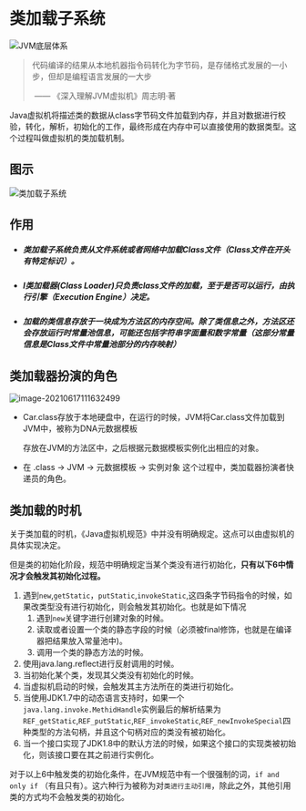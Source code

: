 # 类加载子系统

![JVM底层体系](https://gitee.com/ShaoxiongDu/imageBed/raw/master//images/JVM%E5%BA%95%E5%B1%82%E4%BD%93%E7%B3%BB.jpg)

> 代码编译的结果从本地机器指令码转化为字节码，是存储格式发展的一小步，但却是编程语言发展的一大步
>
> ​																																		—— 《深入理解JVM虚拟机》周志明·著

​	Java虚拟机将描述类的数据从class字节码文件加载到内存，并且对数据进行校验，转化，解析，初始化的工作，最终形成在内存中可以直接使用的数据类型。这个过程叫做虚拟机的类加载机制。

## 图示

![类加载子系统](https://gitee.com/ShaoxiongDu/imageBed/raw/master/image-20210617110918905.png)

## 作用

- ##### 类加载子系统负责从文件系统或者网络中加载Class文件（Class文件在开头有特定标识）。

- ##### l类加载器(Class Loader)只负责class文件的加载，至于是否可以运行，由执行引擎（Execution Engine）决定。

- ##### 加载的类信息存放于一块成为方法区的内存空间。除了类信息之外，方法区还会存放运行时常量池信息，可能还包括字符串字面量和数字常量（这部分常量信息是Class文件中常量池部分的内存映射）

## 类加载器扮演的角色

![image-20210617111632499](https://gitee.com/ShaoxiongDu/imageBed/raw/master/image-20210617111632499.png)

-  Car.class存放于本地硬盘中，在运行的时候，JVM将Car.class文件加载到JVM中，被称为DNA元数据模板

   存放在JVM的方法区中，之后根据元数据模板实例化出相应的对象。

- 在 .class -> JVM -> 元数据模板 -> 实例对象 这个过程中，类加载器扮演者快递员的角色。

##  类加载的时机

关于类加载的时机，《Java虚拟机规范》中并没有明确规定。这点可以由虚拟机的具体实现决定。

但是类的初始化阶段，规范中明确规定当某个类没有进行初始化，**只有以下6中情况才会触发其初始化过程。**

1. 遇到`new`,`getStatic`，`putStatic`,`invokeStatic`,这四条字节码指令的时候，如果改类型没有进行初始化，则会触发其初始化。也就是如下情况
   1. 遇到`new`关键字进行创建对象的时候。
   2. 读取或者设置一个类的静态字段的时候（必须被final修饰，也就是在编译器把结果放入常量池中)。
   3. 调用一个类的静态方法的时候。
2. 使用java.lang.reflect进行反射调用的时候。
3. 当初始化某个类，发现其父类没有初始化的时候。
4. 当虚拟机启动的时候，会触发其主方法所在的类进行初始化。
5. 当使用JDK1.7中的动态语言支持时，如果一个`java.lang.invoke.MethidHandle`实例最后的解析结果为`REF_getStatic`,`REF_putStatic`,`REF_invokeStatic`,`REF_newInvokeSpecial`四种类型的方法句柄，并且这个句柄对应的类没有被初始化。
6. 当一个接口实现了JDK1.8中的默认方法的时候，如果这个接口的实现类被初始化，则该接口要在其之前进行实例化。

对于以上6中触发类的初始化条件，在JVM规范中有一个很强制的词，`if and only if` （有且只有）。这六种行为被称为对`类进行主动引用`，除此之外，其他引用类的方式均不会触发类的初始化。

